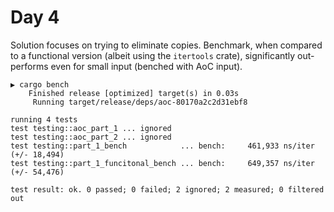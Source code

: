 # Day 4

Solution focuses on trying to eliminate copies. Benchmark, when compared to a functional
version (albeit using the `itertools` crate), significantly out-performs even for small
input (benched with AoC input).

```text
▶ cargo bench
    Finished release [optimized] target(s) in 0.03s
     Running target/release/deps/aoc-80170a2c2d31ebf8

running 4 tests
test testing::aoc_part_1 ... ignored
test testing::aoc_part_2 ... ignored
test testing::part_1_bench            ... bench:     461,933 ns/iter (+/- 18,494)
test testing::part_1_funcitonal_bench ... bench:     649,357 ns/iter (+/- 54,476)

test result: ok. 0 passed; 0 failed; 2 ignored; 2 measured; 0 filtered out
```